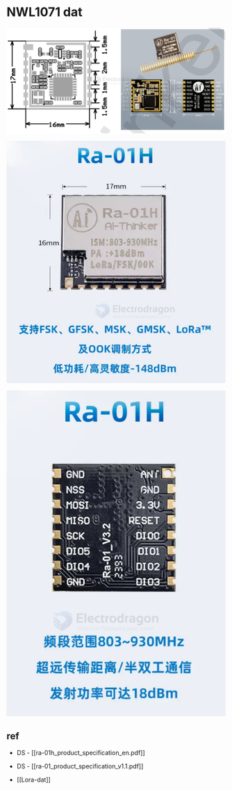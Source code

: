 
# NWL1071 dat 


![](2025-01-16-19-39-19.png)

![](2024-01-04-16-37-04.png)

![](2024-01-04-16-36-33.png)


## ref 

- DS - [[ra-01h_product_specification_en.pdf]]

- DS - [[ra-01_product_specification_v1.1.pdf]]

- [[Lora-dat]]
